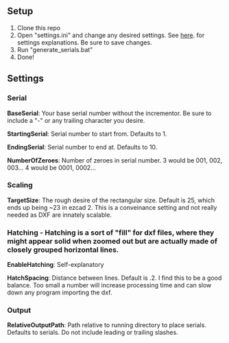 ## Setup
1. Clone this repo
2. Open "settings.ini" and change any desired settings. See [here](#settings). for settings explanations. Be sure to save changes.
3. Run "generate_serials.bat"
4. Done!

## Settings
### Serial
**BaseSerial**: Your base serial number without the incrementor. Be sure to include a "-" or any trailing character you desire.

**StartingSerial**: Serial number to start from. Defaults to 1.

**EndingSerial**: Serial number to end at. Defaults to 10.

**NumberOfZeroes**: Number of zeroes in serial number. 3 would be 001, 002, 003... 4 would be 0001, 0002...

### Scaling
**TargetSize**: The rough desire of the rectangular size. Default is 25, which ends up being ~23 in ezcad 2. This is a conveinance setting and not really needed as DXF are innately scalable.

### Hatching - Hatching is a sort of "fill" for dxf files, where they might appear solid when zoomed out but are actually made of closely grouped horizontal lines.
**EnableHatching**: Self-explanatory

**HatchSpacing**: Distance between lines. Default is .2. I find this to be a good balance. Too small a number will increase processing time and can slow down any program importing the dxf.

### Output
**RelativeOutputPath**: Path relative to running directory to place serials. Defaults to serials. Do not include leading or trailing slashes.
